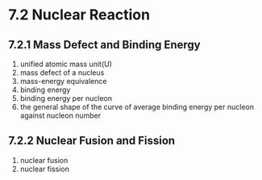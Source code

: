 # 7.2 Nuclear Reaction
## 7.2.1 Mass Defect and Binding Energy
1. unified atomic mass unit(U)
2. mass defect of a nucleus
3. mass-energy equivalence
4. binding energy
5. binding energy per nucleon
6. the general shape of the curve of average binding energy per nucleon against nucleon number 

## 7.2.2 Nuclear Fusion and Fission
1. nuclear fusion
2. nuclear fission 